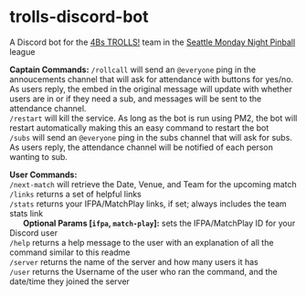 # trolls-discord-bot

A Discord bot for the [4Bs TROLLS!](https://www.mondaynightpinball.com/teams/CDC) team in the [Seattle Monday Night Pinball](https://www.mondaynightpinball.com/) league

**Captain Commands:**
`/rollcall` will send an `@everyone` ping in the annoucements channel that will ask for attendance with buttons for yes/no. As users reply, the embed in the original message will update with whether users are in or if they need a sub, and messages will be sent to the attendance channel.  
`/restart` will kill the service. As long as the bot is run using PM2, the bot will restart automatically making this an easy command to restart the bot  
`/subs` will send an `@everyone` ping in the subs channel that will ask for subs. As users reply, the attendance channel will be notified of each person wanting to sub.

**User Commands:**  
`/next-match` will retrieve the Date, Venue, and Team for the upcoming match  
`/links` returns a set of helpful links  
`/stats` returns your IFPA/MatchPlay links, if set; always includes the team stats link  
&nbsp;&nbsp;&nbsp;&nbsp;&nbsp;&nbsp;**Optional Params [`ifpa`, `match-play`]:** sets the IFPA/MatchPlay ID for your Discord user  
`/help` returns a help message to the user with an explanation of all the command similar to this readme  
`/server` returns the name of the server and how many users it has  
`/user` returns the Username of the user who ran the command, and the date/time they joined the server  
